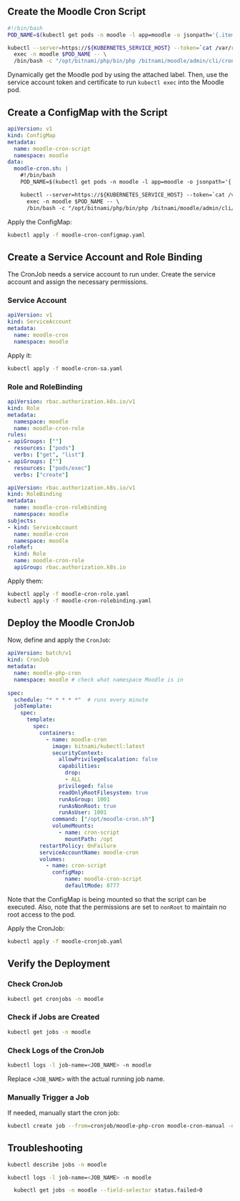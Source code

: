 ## Create the Moodle Cron Script

``` bash
#!/bin/bash
POD_NAME=$(kubectl get pods -n moodle -l app=moodle -o jsonpath='{.items[0].metadata.name}')

kubectl --server=https://${KUBERNETES_SERVICE_HOST} --token=`cat /var/run/secrets/kubernetes.io/serviceaccount/token` --certificate-authority=/var/run/secrets/kubernetes.io/serviceaccount/ca.crt \
  exec -n moodle $POD_NAME -- \
  /bin/bash -c "/opt/bitnami/php/bin/php /bitnami/moodle/admin/cli/cron.php" >> /bitnami/cron/moodle-cron.log 2>&1
```

Dynamically get the Moodle pod by using the attached label. Then, use the service account token and certificate to run `kubectl exec` into the Moodle pod.

## Create a ConfigMap with the Script

```yaml
apiVersion: v1
kind: ConfigMap
metadata:
  name: moodle-cron-script
  namespace: moodle
data:
  moodle-cron.sh: |
    #!/bin/bash
    POD_NAME=$(kubectl get pods -n moodle -l app=moodle -o jsonpath='{.items[0].metadata.name}')

    kubectl --server=https://${KUBERNETES_SERVICE_HOST} --token=`cat /var/run/secrets/kubernetes.io/serviceaccount/token` --certificate-authority=/var/run/secrets/kubernetes.io/serviceaccount/ca.crt \
      exec -n moodle $POD_NAME -- \
      /bin/bash -c "/opt/bitnami/php/bin/php /bitnami/moodle/admin/cli/cron.php" >> /bitnami/cron/moodle-cron.log 2>&1

```

Apply the ConfigMap:

```sh
kubectl apply -f moodle-cron-configmap.yaml
```

## Create a Service Account and Role Binding

The CronJob needs a service account to run under. Create the service account and assign the necessary permissions.

### Service Account

```yaml
apiVersion: v1
kind: ServiceAccount
metadata:
  name: moodle-cron
  namespace: moodle
```

Apply it:

```sh
kubectl apply -f moodle-cron-sa.yaml
```

### Role and RoleBinding

```yaml
apiVersion: rbac.authorization.k8s.io/v1
kind: Role
metadata:
  namespace: moodle
  name: moodle-cron-role
rules:
- apiGroups: [""]
  resources: ["pods"]
  verbs: ["get", "list"]
- apiGroups: [""]
  resources: ["pods/exec"]
  verbs: ["create"]
```

```yaml
apiVersion: rbac.authorization.k8s.io/v1
kind: RoleBinding
metadata:
  name: moodle-cron-rolebinding
  namespace: moodle
subjects:
- kind: ServiceAccount
  name: moodle-cron
  namespace: moodle
roleRef:
  kind: Role
  name: moodle-cron-role
  apiGroup: rbac.authorization.k8s.io
```

Apply them:

```sh
kubectl apply -f moodle-cron-role.yaml
kubectl apply -f moodle-cron-rolebinding.yaml
```


## Deploy the Moodle CronJob

Now, define and apply the `CronJob`:

```yaml
apiVersion: batch/v1
kind: CronJob
metadata:
  name: moodle-php-cron
  namespace: moodle # check what namespace Moodle is in
  
spec:
  schedule: "* * * * *"  # runs every minute
  jobTemplate:
    spec:
      template:
        spec:
          containers:
            - name: moodle-cron
              image: bitnami/kubectl:latest
              securityContext:
                allowPrivilegeEscalation: false
                capabilities:
                  drop:
                  - ALL
                privileged: false
                readOnlyRootFilesystem: true
                runAsGroup: 1001
                runAsNonRoot: true
                runAsUser: 1001
              command: ["/opt/moodle-cron.sh"]
              volumeMounts:
                - name: cron-script
                  mountPath: /opt
          restartPolicy: OnFailure
          serviceAccountName: moodle-cron
          volumes:
            - name: cron-script
              configMap:
	              name: moodle-cron-script
	              defaultMode: 0777
```

Note that the ConfigMap is being mounted so that the script can be executed. Also, note that the permissions are set to `nonRoot` to maintain no root access to the pod.

Apply the CronJob:

```sh
kubectl apply -f moodle-cronjob.yaml
```


## Verify the Deployment

### Check CronJob

```sh
kubectl get cronjobs -n moodle
```

### Check if Jobs are Created

```sh
kubectl get jobs -n moodle
```

### Check Logs of the CronJob

```sh
kubectl logs -l job-name=<JOB_NAME> -n moodle
```

Replace `<JOB_NAME>` with the actual running job name.

### Manually Trigger a Job

If needed, manually start the cron job:

```sh
kubectl create job --from=cronjob/moodle-php-cron moodle-cron-manual -n moodle
```


## Troubleshooting

```sh
kubectl describe jobs -n moodle
```

  ```sh
  kubectl logs -l job-name=<JOB_NAME> -n moodle
 ```
 
 ```sh
   kubectl get jobs -n moodle --field-selector status.failed>0
```
